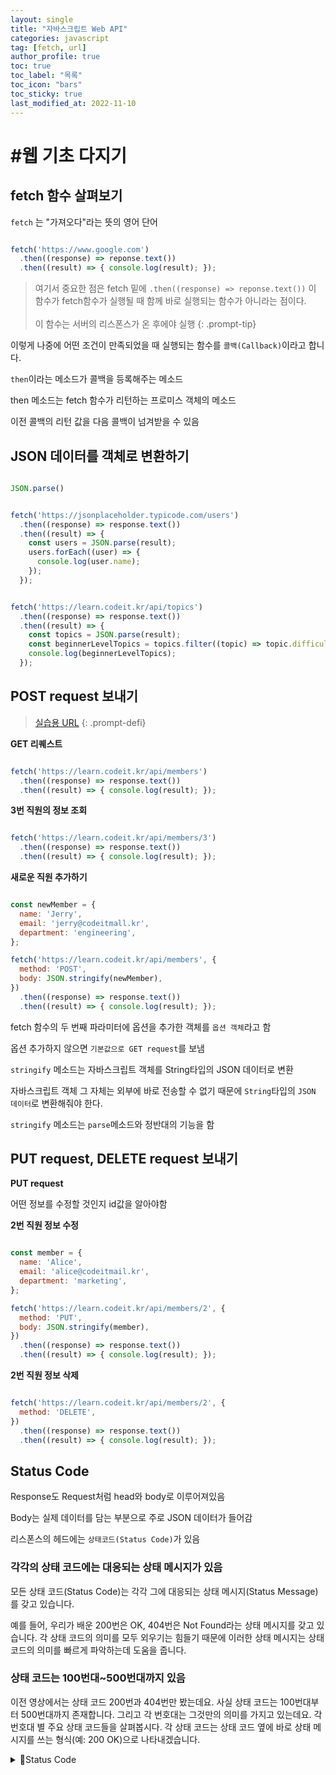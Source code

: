 ```yaml
---
layout: single
title: "자바스크립트 Web API"
categories: javascript
tag: [fetch, url]
author_profile: true
toc: true
toc_label: "목록"
toc_icon: "bars"
toc_sticky: true
last_modified_at: 2022-11-10
---
```


# #웹 기초 다지기

## fetch 함수 살펴보기

`fetch` 는 "가져오다"라는 뜻의 영어 단어

```javascript

fetch('https://www.google.com')
  .then((response) => reponse.text())
  .then((result) => { console.log(result); });

```

> 여기서 중요한 점은 fetch 밑에 `.then((response) => reponse.text())` 이 함수가 fetch함수가 실행될 때 함께 바로 실행되는 함수가 아니라는 점이다.<br/><br/>
> 이 함수는 서버의 리스폰스가 온 후에야 실행
{: .prompt-tip}

이렇게 나중에 어떤 조건이 만족되었을 때 실행되는 함수를 `콜백(Callback)`이라고 합니다.

`then`이라는 메소드가 콜백을 등록해주는 메소드

then 메소드는 fetch 함수가 리턴하는 프로미스 객체의 메소드

이전 콜백의 리턴 값을 다음 콜백이 넘겨받을 수 있음

## JSON 데이터를 객체로 변환하기

```javascript

JSON.parse()

```

```javascript

fetch('https://jsonplaceholder.typicode.com/users')
  .then((response) => response.text())
  .then((result) => {
    const users = JSON.parse(result);
    users.forEach((user) => {
      console.log(user.name);
    });
  });

```

```javascript

fetch('https://learn.codeit.kr/api/topics')
  .then((response) => response.text())
  .then((result) => {
    const topics = JSON.parse(result);
    const beginnerLevelTopics = topics.filter((topic) => topic.difficulty === '초급');
    console.log(beginnerLevelTopics);
  });

```

## POST request 보내기

>[실습용 URL](https://learn.codeit.kr/api/members)
{: .prompt-defi}

**GET 리퀘스트**

```javascript

fetch('https://learn.codeit.kr/api/members')
  .then((response) => response.text())
  .then((result) => { console.log(result); });

```

**3번 직원의 정보 조회**

```javascript

fetch('https://learn.codeit.kr/api/members/3')
  .then((response) => response.text())
  .then((result) => { console.log(result); });

```

**새로운 직원 추가하기**

```javascript

const newMember = {
  name: 'Jerry',
  email: 'jerry@codeitmall.kr',
  department: 'engineering',
};

fetch('https://learn.codeit.kr/api/members', {
  method: 'POST',
  body: JSON.stringify(newMember),
})
  .then((response) => response.text())
  .then((result) => { console.log(result); });

```

fetch 함수의 두 번째 파라미터에 옵션을 추가한 객체를 `옵션 객체`라고 함

옵션 추가하지 않으면 `기본값으로 GET request`를 보냄

`stringify` 메소드는 자바스크립트 객체를 String타입의 JSON 데이터로 변환

자바스크립트 객체 그 자체는 외부에 바로 전송할 수 없기 때문에 `String`타입의 `JSON 데이터`로 변환해줘야 한다.

`stringify` 메소드는 `parse`메소드와 정반대의 기능을 함

## PUT request, DELETE  request 보내기

**PUT request**

어떤 정보를 수정할 것인지 id값을 알아야함

**2번 직원 정보 수정**

```javascript

const member = {
  name: 'Alice',
  email: 'alice@codeitmail.kr',
  department: 'marketing',
};

fetch('https://learn.codeit.kr/api/members/2', {
  method: 'PUT',
  body: JSON.stringify(member),
})
  .then((response) => response.text())
  .then((result) => { console.log(result); });

```

**2번 직원 정보 삭제**

```javascript

fetch('https://learn.codeit.kr/api/members/2', {
  method: 'DELETE',
})
  .then((response) => response.text())
  .then((result) => { console.log(result); });

```

## Status Code

Response도 Request처럼 head와 body로 이루어져있음

Body는 실제 데이터를 담는 부분으로 주로 JSON 데이터가 들어감

리스폰스의 헤드에는 `상태코드(Status Code)`가 있음

### 각각의 상태 코드에는 대응되는 상태 메시지가 있음

모든 상태 코드(Status Code)는 각각 그에 대응되는 상태 메시지(Status Message)를 갖고 있습니다.

예를 들어, 우리가 배운 200번은 OK, 404번은 Not Found라는 상태 메시지를 갖고 있습니다. 각 상태 코드의 의미를 모두 외우기는 힘들기 때문에 이러한 상태 메시지는 상태 코드의 의미를 빠르게 파악하는데 도움을 줍니다.

### 상태 코드는 100번대~500번대까지 있음

이전 영상에서는 상태 코드 200번과 404번만 봤는데요. 사실 상태 코드는 100번대부터 500번대까지 존재합니다. 그리고 각 번호대는 그것만의 의미를 가지고 있는데요. 각 번호대 별 주요 상태 코드들을 살펴봅시다. 각 상태 코드는 상태 코드 옆에 바로 상태 메시지를 쓰는 형식(예: 200 OK)으로 나타내겠습니다.

<details>
<summary>📝Status Code</summary>
<div markdown='1'>

**(1) 100번대**

서버가 클라이언트에게 정보성 응답(Informational response)을 줄 때 사용되는 상태 코드들입니다.

- `100 Continue` : 클라이언트가 서버에게 계속 리퀘스트를 보내도 괜찮은지 물어봤을 때, 계속 리퀘스트를 보내도 괜찮다고 알려주는 상태 코드입니다. 예를 들어, 클라이언트가 용량이 좀 큰 파일을 리퀘스트의 바디에 담아 업로드하려고 할 때 서버에게 미리 괜찮은지를 물어보는 경우가 있다고 할 때, 서버가 이 100번 상태 코드의 리스폰스를 주면 그제서야 본격적인 파일 업로드를 시작합니다.
- `101 Switching Protocols` : 클라이언트가 프로토콜을 바꾸자는 리퀘스트를 보냈을 때, 서버가 '그래요, 그 프로토콜로 전환하겠습니다'라는 뜻을 나타낼 때 쓰이는 상태 코드입니다.

**(2) 200번대**

클라이언트의 리퀘스트가 성공 처리되었음을 의미하는 상태 코드들입니다.

- `200 OK` : 리퀘스트가 성공적으로 처리되었음을 포괄적으로 의미하는 상태 코드입니다. 이때 성공의 의미는 리퀘스트에 있던 메소드의 종류에 따라 다르겠죠? GET 리퀘스트의 경우 리소스가 잘 조회되었다는 뜻이고, POST 리퀘스트의 경우 새 리소스가 잘 생성되었다, PUT 리퀘스트의 경우 기존 리소스가 잘 수정되었다, DELETE 리퀘스트의 경우 기존 리소스가 잘 삭제되었다는 뜻입니다.
- `201 Created` : 리퀘스트의 내용대로 리소스가 잘 생성되었다는 뜻입니다. POST 리퀘스트가 성공한 경우에 200번 대신 201번이 올 수도 있습니다.
- `202 Accepted` : 리퀘스트의 내용이 일단은 잘 접수되었다는 뜻입니다. 즉, 당장 리퀘스트의 내용이 처리된 것은 아니지만 언젠가 처리할 것이라는 뜻인데요. 리퀘스트를 어느 정도 모아서 한번에 실행하는 서버인 경우 등에 이런 응답을 줄 수도 있습니다.

**(3) 300번대**

클라이언트의 리퀘스트가 아직 처리되지 않았고, 리퀘스트 처리를 원하면 클라이언트 측의 추가적인 작업이 필요함을 의미하는 상태 코드들입니다.

- `301 Moved Permanently` : 리소스의 위치가 바뀌었음을 나타냅니다. 보통 이런 상태 코드가 있는 리스폰스의 헤드에는 Location이라는 헤더도 일반적으로 함께 포함되어 있습니다. 그리고 그 헤더의 값으로 리소스에 접근할 수 있는 새 URL이 담겨있는데요. 대부분의 브라우저는 만약 GET 리퀘스트를 보냈는데 이런 상태 코드가 담긴 리스폰스를 받게 되면, 헤드에 포함된 Location 헤더의 값을 읽고, 자동으로 그 새 URL에 다시 리퀘스트를 보내는 동작(리다이렉션, redirection)을 수행합니다.
- `302 Found` : 리소스의 위치가 일시적으로 바뀌었음을 나타냅니다. 이 말은 지금 당장은 아니지만 나중에는 현재 요청한 URL이 정상적으로 인식될 것이라는 뜻입니다. 이 상태 코드의 경우에도 보통 그 리스폰스의 헤드에 Location 헤더가 있고, 여기에 해당 리소스의 임시 URL 값이 있습니다. 이 경우에도 대부분의 브라우저들은 임시 URL로 리다이렉션합니다.
- `304 Not Modified` : 브라우저들은 보통 한번 리스폰스로 받았던 이미지 같은 리소스들을 그대로 내부에 저장하고 있습니다. 그리고 서버는 해당 리소스가 바뀌지 않았다면, 리스폰스에 그 리소스를 보내지 않고 304번 상태 코드만 헤드에 담아서 보냄으로써 '네트워크 비용'을 절약하고 브라우저가 저장된 리소스를 재활용하도록 하는데요. 사실 이 상태 코드는 웹에서 '캐시(cache)'라는 주제에 대해서 공부해야 정확하게 이해할 수 있습니다. 당장 배울 내용은 아니니까 넘어갈게요. 혹시 관심이 있는 분들은 이 [링크](https://developer.mozilla.org/en-US/docs/Web/HTTP/Caching)를 참조하세요.

**(4) 400번대**

리퀘스트를 보내는 클라이언트 쪽에 문제가 있음을 의미하는 상태 코드들입니다.

- `400 Bad Request` : 말그대로 리퀘스트에 문제가 있음을 나타냅니다. 리퀘스트 내부 내용의 문법에 오류가 존재하는 등의 이유로 인해 발생합니다.
- `401 Unauthorized` : 아직 신원이 확인되지 않은(unauthenticated) 사용자로부터 온 리퀘스트를 처리할 수 없다는 뜻입니다.
- `403 Forbidden` : 사용자의 신원은 확인되었지만 해당 리소스에 대한 접근 권한이 없는 사용자라서 리퀘스트를 처리할 수 없다는 뜻입니다.
- `404 Not Found` : 해당 URL이 나타내는 리소스를 찾을 수 없다는 뜻입니다. 보통 이런 상태 코드가 담긴 리스폰스는 그 바디에 관련 웹 페이지를 이루는 코드를 포함하고 있는 경우가 많습니다. 예를 들어, 다음과 같이

![image](https://user-images.githubusercontent.com/105469077/200973363-f30e8e50-5904-4352-b3f6-33705f419148.png)

https://www.google.com/abc와 같이 존재하지 않는 URL에 접속하려고 하면 이런 페이지가 보이는 것을 알 수 있습니다.

- `405 Method Not Allowed` : 해당 리소스에 대해서 요구한 처리는 허용되지 않는다는 뜻입니다. 만약 어떤 서버의 이미지 파일을 누구나 조회할 수는 있지만 아무나 삭제할 수는 없다고 해봅시다. GET 리퀘스트는 허용되지만, DELETE 메소드는 허용되지 않는 상황인 건데요. 그런데 만약 그 이미지에 대한 DELETE 리퀘스트를 보낸다면 이런 상태 코드를 보게될 수도 있습니다.
- `413 Payload Too Large` : 현재 리퀘스트의 바디에 들어있는 데이터의 용량이 지나치게 커서 서버가 거부한다는 뜻입니다.
- `429 Too Many Requests` : 일정 시간 동안 클라이언트가 지나치게 많은 리퀘스트를 보냈다는 뜻입니다. 서버는 수많은 클라이언트들의 리퀘스트를 정상적으로 처리해야 하기 때문에 특정 클라이언트에게만 특혜를 줄 수는 없습니다. 따라서 지나치게 리퀘스트를 많이 보내는 클라이언트에게는 이런 상태 코드를 담은 리스폰스를 보낼 수도 있습니다.

**(5) 500번대**

서버 쪽의 문제로 인해 리퀘스트를 정상적으로 처리할 수 없음을 의미하는 상태 코드들입니다.

- 500 Internal Server Error : 현재 알 수 없는 서버 내의 에러로 인해 리퀘스트를 처리할 수 없다는 뜻입니다.
- 503 Service Unavailable : 현재 서버 점검 중이거나, 트래픽 폭주 등으로 인해 서비스를 제공할 수 없다는 뜻입니다.

자, 각 번호대의 주요 상태 코드들을 알아봤는데요. 정말 다양한 상태 코드들이 있죠? 이 상태 코드들만 깊게 공부해도 웹 개발에 필요한 많은 지식들을 쌓을 수 있습니다. 혹시 또다른 상태 코드들도 궁금한 분들은 여기 [이 페이지](https://developer.mozilla.org/en-US/docs/Web/HTTP/Status)를 참조하세요.

이 상태 코드들도 '모범적인 Web API, REST API' 노트에서 배웠던 'Web API 설계' 시에 결정되어야 하는 요소들입니다. 리퀘스트에 관한 URL과 메소드 종류 뿐만 아니라 리스폰스의 상태 코드 또한 각각의 상황에 알맞은 것들이 설정되도록 설계해야 하는데요. 사실 모든 상황을 세분화해서 매번 거기에 맞는 상태 코드를 넣는 것은 불필요한 작업이 될 수도 있긴 합니다. 그래서 보통은 꼭 사용할 상태 코드들만 추린 다음에 특정 유형의 상황들은 모두 하나의 상태 코드로 나타내는 전략이 주로 활용되는데요.

하지만 그렇다고 해서 서버가 리퀘스트를 잘 처리했든, 실패했든 상태 코드로 항상 200번을 보내버린다거나 하는 것은 매우 좋지 않습니다. 가장 이상적인 것은 존재하는 상태 코드를 최대한 많이 활용하는 것입니다.

</div>
</details>
